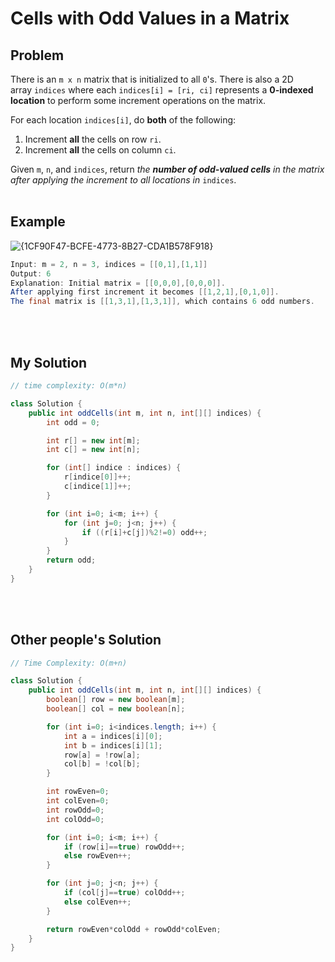 # Cells with Odd Values in a Matrix

## Problem
There is an `m x n` matrix that is initialized to all `0`'s. There is also a 2D array `indices` where each `indices[i] = [ri, ci]` represents a **0-indexed location** to perform some increment operations on the matrix.

For each location `indices[i]`, do **both** of the following:

1. Increment **all** the cells on row `ri`.
2. Increment **all** the cells on column `ci`.

Given `m`, `n`, and `indices`, return *the **number of odd-valued cells** in the matrix after applying the increment to all locations in* `indices`.
<br><br>

## Example
![{1CF90F47-BCFE-4773-8B27-CDA1B578F918}](https://user-images.githubusercontent.com/55786368/215470995-462595be-fadc-4b38-b24f-d6120a3daa43.png)
```java
Input: m = 2, n = 3, indices = [[0,1],[1,1]]
Output: 6
Explanation: Initial matrix = [[0,0,0],[0,0,0]].
After applying first increment it becomes [[1,2,1],[0,1,0]].
The final matrix is [[1,3,1],[1,3,1]], which contains 6 odd numbers.
```
<br><br>

## My Solution
```java
// time complexity: O(m*n)

class Solution {
    public int oddCells(int m, int n, int[][] indices) {
        int odd = 0;

        int r[] = new int[m];
        int c[] = new int[n];

        for (int[] indice : indices) {
            r[indice[0]]++;
            c[indice[1]]++;
        }

        for (int i=0; i<m; i++) {
			for (int j=0; j<n; j++) {
				if ((r[i]+c[j])%2!=0) odd++;
			}
		}
        return odd;
    }
}
```
<br><br>

## Other people's Solution
```java
// Time Complexity: O(m+n)

class Solution {
	public int oddCells(int m, int n, int[][] indices) {
		boolean[] row = new boolean[m];
		boolean[] col = new boolean[n];

		for (int i=0; i<indices.length; i++) {
			int a = indices[i][0];
			int b = indices[i][1];
			row[a] = !row[a];
			col[b] = !col[b];
		}

		int rowEven=0;
		int colEven=0;
		int rowOdd=0;
		int colOdd=0;

		for (int i=0; i<m; i++) {
			if (row[i]==true) rowOdd++;
			else rowEven++;
		}

		for (int j=0; j<n; j++) {
			if (col[j]==true) colOdd++;
			else colEven++;
		}

		return rowEven*colOdd + rowOdd*colEven;
	}
}
```
